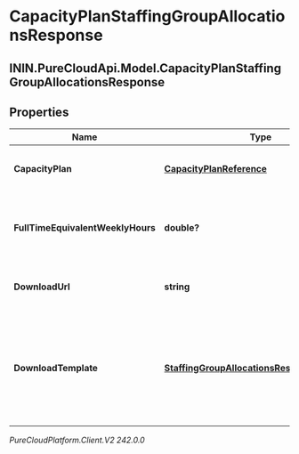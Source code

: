 # CapacityPlanStaffingGroupAllocationsResponse

## ININ.PureCloudApi.Model.CapacityPlanStaffingGroupAllocationsResponse

## Properties

|Name | Type | Description | Notes|
|------------ | ------------- | ------------- | -------------|
| **CapacityPlan** | [**CapacityPlanReference**](CapacityPlanReference) | The capacity plan to which the staffing groups belong | |
| **FullTimeEquivalentWeeklyHours** | **double?** | The weekly hours used to calculate full time equivalent agents | |
| **DownloadUrl** | **string** | The URL to download the staffing group allocations | |
| **DownloadTemplate** | [**StaffingGroupAllocationsResponseTemplate**](StaffingGroupAllocationsResponseTemplate) | Staffing groups allocation results always come through downloadUrl, the schema included here is just for documentation | [optional] |



_PureCloudPlatform.Client.V2 242.0.0_
